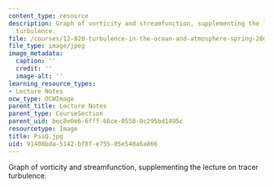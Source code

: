 ```yaml
---
content_type: resource
description: Graph of vorticity and streamfunction, supplementing the lecture on tracer
  turbulence.
file: /courses/12-820-turbulence-in-the-ocean-and-atmosphere-spring-2006/91408bda5142bf8fe75505e548a6a866_PsiQ.jpg
file_type: image/jpeg
image_metadata:
  caption: ''
  credit: ''
  image-alt: ''
learning_resource_types:
- Lecture Notes
ocw_type: OCWImage
parent_title: Lecture Notes
parent_type: CourseSection
parent_uid: bec8e0e6-6fff-66ce-0558-0c295bd1495c
resourcetype: Image
title: PsiQ.jpg
uid: 91408bda-5142-bf8f-e755-05e548a6a866
---
```

Graph of vorticity and streamfunction, supplementing the lecture on tracer turbulence.

